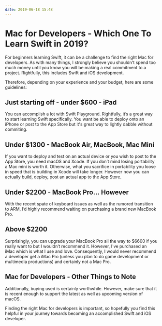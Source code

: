 ```yaml
---
date: 2019-06-18 15:48
---
```

# Mac for Developers - Which One To Learn Swift in 2019?


For beginners learning Swift, it can be a challenge to find the right Mac for developers. As with many things, I strongly believe you shouldn't spend too much money until you know you will be making a real commitment to a project. Rightfully, this includes Swift and iOS development. 



Therefore, depending on your experience and your budget, here are some guidelines:


## Just starting off - under $600 - iPad


You can accomplish a lot with Swift Playground. Rightfully, it’s a great way to start learning Swift specifically. You want be able to deploy onto an iPhone or post to the App Store but it's great way to lightly dabble without commiting.


## Under $1300 - MacBook Air, MacBook, Mac Mini


If you want to deploy and test on an actual device or you wish to post to the App Store, you need macOS and Xcode. If you don’t mind losing portability a Mac mini is worth it. Otherwise, what you sacrifice in portability you loose in speed that is building in Xcode will take longer. However now you can actually build, deploy, post an actual app to the App Store.


## Under $2200 - MacBook Pro… However


With the recent spate of keyboard issues as well as the rumored transition to ARM, I’d highly recommend waiting on purchasing a  brand new MacBook Pro.


## Above $2200


Surprisingly, you can upgrade your MacBook Pro all the way to $6600 if you really want to but I wouldn’t recommend it. However, I've purchased an iMac which is what I use and love. Consequently, I would never recommend a developer get a  iMac Pro (unless you plan to do game development or multimedia productions) and certainly not a Mac Pro.


## Mac for Developers - Other Things to Note


Additionally, buying used is certainly worthwhile. However, make sure that it is recent enough to support the latest as well as upcoming version of macOS. 



Finding the right Mac for developers is important, so hopefully you find this helpful in your journey towards becoming an accomplished Swift and iOS developer.